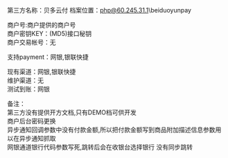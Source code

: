 第三方名称：贝多云付 
档案位置：php@60.245.31.1\beiduoyunpay  
 
商户号:商户提供的商户号  
商户密钥KEY：(MD5)接口秘钥  
商户交易帐号：无  
 
支持payment：网银,银联快捷  
 
现有渠道：网银,银联快捷  
维护渠道：无   
测试到账：网银  
 
备注：   
第三方没有提供开方文档,只有DEMO档可供开发  
商户后台密码更换  
异步通知回调参数中没有付款金额,所以把付款金额写到商品附加描述信息参数用以在异步通知抓取  
网银通道银行代码参数写死,跳转后会在收银台选择银行
没有同步跳转  
